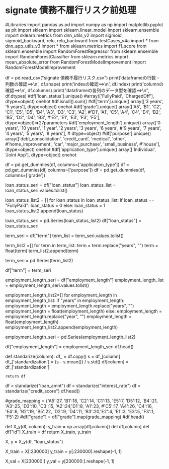 # signate 債務不履行リスク前処理

#Libraries
import pandas as pd
import numpy as np
import matplotlib.pyplot as plt
import sklearn
import sklearn.linear_model
import sklearn.ensemble
import sklearn.metrics
from dnn_utils_v2 import sigmoid, sigmoid_backward, relu, relu_backward
from testCases_v4a import *
from dnn_app_utils_v3 import *
from sklearn.metrics import f1_score
from sklearn.ensemble import RandomForestRegressor
from sklearn.ensemble import RandomForestClassifier
from sklearn.metrics import mean_absolute_error
from RandomForestModelImprovement import RandomForestModelImprovement


df = pd.read_csv("signate 債務不履行リスク.csv")
print('dataframeの行数・列数の確認==>\n', df.shape)
print('indexの確認==>\n', df.index)
print('columnの確認==>\n', df.columns)
print("dataframeの各列のデータ型を確認==>\n", df.dtypes)
#df['loan_status'].unique() #array(['FullyPaid', 'ChargedOff'], dtype=object) onehot
#df.isnull().sum()
#df['term'].unique() array(['3 years', '5 years'], dtype=object) onehot
#df['grade'].unique() array(['A5', 'B1', 'C2', 'C1', 'E5', 'D5', 'B4', 'A3', 'D3', 'C3', 'A2',
                               #'D1', 'A1', 'C5', 'A4', 'C4', 'E4', 'B2', 'B5', 'D2', 'D4', 'B3',
                               #'E2', 'E1', 'E3', 'F3', 'F5'], dtype=object)⇒27parameters
#df['employment_length'].unique() array(['0 years', '10 years', '1 year', '2 years', '3 years', '6 years',
                                        #'9 years', '7 years', '4 years', '5 years', '8 years'],
                                         # dtype=object)
#df['purpose'].unique() array(['debt_consolidation', 'credit_card', 'medical', 'other',
                               #'home_improvement', 'car', 'major_purchase', 'small_business',
                               #'house'], dtype=object) onehot
#df['application_type'].unique() array(['Individual', 'Joint App'], dtype=object) onehot


df = pd.get_dummies(df, columns=['application_type'])
df = pd.get_dummies(df, columns=['purpose'])
df = pd.get_dummies(df, columns=['grade'])


loan_status_seri = df["loan_status"]
loan_status_list = loan_status_seri.values.tolist()


loan_status_list2 = []
for loan_status in loan_status_list:
    if loan_status == "FullyPaid":
        loan_status = 0
    else:
        loan_status = 1
    loan_status_list2.append(loan_status)
    
    
loan_status_seri = pd.Series(loan_status_list2)
df["loan_status"] = loan_status_seri


term_seri = df["term"]
term_list = term_seri.values.tolist()


term_list2 =[]
for term in term_list:
    term = term.replace("years", "")
    term = float(term)
    term_list2.append(term)
    
    
term_seri = pd.Series(term_list2)


df["term"] = term_seri


employment_length_seri = df["employment_length"]
employment_length_list = employment_length_seri.values.tolist()


employment_length_list2=[]
for employment_length in employment_length_list:
    if "years" in employment_length:
        employment_length = employment_length.replace("years", "")
        employment_length = float(employment_length)
    else:
        employment_length = employment_length.replace("year", "")
        employment_length = float(employment_length)
    employment_length_list2.append(employment_length)
    
    
employment_length_seri = pd.Series(employment_length_list2)


df["employment_length"] = employment_length_seri
df.head()


def standarize(column):
    df_ = df.copy()
    s = df_[column]
    df_['standardization'] = (s - s.mean()) / s.std()
    df[column] = df_['standardization']
    
    return df


df = standarize("loan_amnt")
df = standarize("interest_rate")
df = standarize("credit_score")
df.head()


#grade_mapping = {'A5':27, 'B1':18, 'C2':14, 'C1':13, 'E5':7, 'D5':12, 'B4':21, 'A3':25, 'D3':10, 'C3':15, 'A2':24,'D1':8, 'A1':23,
                 #'C5':17, 'A4':26, 'C4':16, 'E4':6, 'B2':19, 'B5':22, 'D2':9, 'D4':11, 'B3':20,'E2':4, 'E1':3, 'E3':5, 'F3':1, 'F5':2}
#df["grade"] = df["grade"].map(grade_mapping)
#df.head()


def X_y(df, column):
    y_train = np.array(df[column])
    del df[column]
    del df["id"]
    X_train = df
    return X_train, y_train


X, y = X_y(df, "loan_status")


X_train = X[:230000]
y_train = y[:230000].reshape(-1, 1)

X_val = X[230000:]
y_val = y[230000:].reshape(-1, 1)
